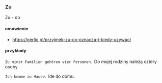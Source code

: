 ### Zu
Zu - do
#### omówienie
* https://gerlic.pl/przyimek-zu-co-oznacza-i-kiedy-uzywac/
#### przykłady
```Zu miner Familien gehören vier Personen.```
Do mojej rodziny należą cztery osoby.

```Ich komme zu Hause.```
Ide do domu.
